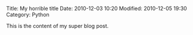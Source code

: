 Title: My horrible title
Date: 2010-12-03 10:20
Modified: 2010-12-05 19:30
Category: Python

This is the content of my super blog post.
